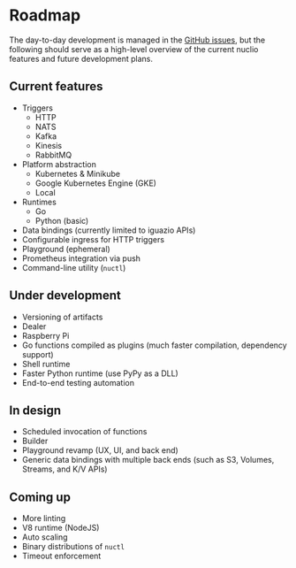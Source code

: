 # Roadmap

The day-to-day development is managed in the [GitHub issues](https://github.com/nuclio/nuclio/issues), but the following should serve as a high-level overview of the current nuclio features and future development plans.

## Current features

- Triggers
    - HTTP
    - NATS
    - Kafka
    - Kinesis
    - RabbitMQ
- Platform abstraction
    - Kubernetes & Minikube
    - Google Kubernetes Engine (GKE) 
    - Local
- Runtimes
    - Go
    - Python (basic)
- Data bindings (currently limited to iguazio APIs) 
- Configurable ingress for HTTP triggers
- Playground (ephemeral)
- Prometheus integration via push
- Command-line utility (`nuctl`)

## Under development

- Versioning of artifacts
- Dealer
- Raspberry Pi
- Go functions compiled as plugins (much faster compilation, dependency support)
- Shell runtime
- Faster Python runtime (use PyPy as a DLL)
- End-to-end testing automation

## In design

- Scheduled invocation of functions
- Builder
- Playground revamp (UX, UI, and back end)
- Generic data bindings with multiple back ends (such as S3, Volumes, Streams, and K/V APIs)

## Coming up

- More linting
- V8 runtime (NodeJS)
- Auto scaling
- Binary distributions of `nuctl`
- Timeout enforcement

